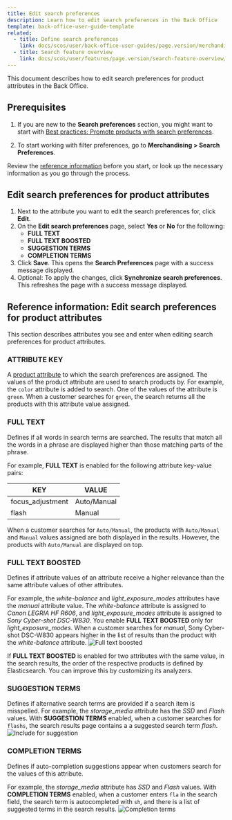 ```yaml
---
title: Edit search preferences
description: Learn how to edit search preferences in the Back Office
template: back-office-user-guide-template
related:
  - title: Define search preferences
    link: docs/scos/user/back-office-user-guides/page.version/merchandising/search-preferences/define-search-preferences.html
  - title: Search feature overview
    link: docs/scos/user/features/page.version/search-feature-overview/search-feature-overview.html
---
```


This document describes how to edit search preferences for product attributes in the Back Office.

## Prerequisites

1. If you are new to the **Search preferences** section, you might want to start with [Best practices: Promote products with search preferences](/docs/scos/user/back-office-user-guides/{{page.version}}/merchandising/search-preferences/best-practices-promote-products-with-search-preferences.html).

2. To start working with filter preferences, go to **Merchandising&nbsp;<span aria-label="and then">></span> Search Preferences**.

Review the [reference information](#reference-information-edit-search-preferences-for-product-attributes) before you start, or look up the necessary information as you go through the process.

## Edit search preferences for product attributes

1. Next to the attribute you want to edit the search preferences for, click **Edit**.
2. On the **Edit search preferences** page, select **Yes** or **No** for the following:
    * **FULL TEXT**
    * **FULL TEXT BOOSTED**
    * **SUGGESTION TERMS**
    * **COMPLETION TERMS**
3. Click **Save**.
This opens the **Search Preferences** page with a success message displayed.
4. Optional: To apply the changes, click **Synchronize search preferences**.
    This refreshes the page with a success message displayed.

## Reference information: Edit search preferences for product attributes

This section describes attributes you see and enter when editing search preferences for product attributes.

### ATTRIBUTE KEY

A [product attribute](/docs/pbc/all/product-information-management/{{page.version}}/product-feature-overview/product-attributes-overview.html) to which the search preferences are assigned. The values of the product attribute are used to search products by. For example, the `color` attribute is added to search. One of the values of the attribute is `green`. When a customer searches for `green`, the search returns all the products with this attribute value assigned.

### FULL TEXT

Defines if all words in search terms are searched. The results that match all the words in a phrase are displayed higher than those matching parts of the phrase.

For example, **FULL TEXT** is enabled for the following attribute key-value pairs:

| KEY | VALUE|
| - | - |
| focus_adjustment | Auto/Manual |
| flash | Manual |

When a customer searches for `Auto/Manual`, the products with `Auto/Manual` and `Manual` values assigned are both displayed in the results. However, the products with `Auto/Manual` are displayed on top.

### FULL TEXT BOOSTED

Defines if attribute values of an attribute receive a higher relevance than the same attribute values of other attributes.

For example, the *white-balance* and *light_exposure_modes* attributes have the *manual* attribute value. The *white-balance* attribute is assigned to *Canon LEGRIA HF R606*, and *light_exposure_modes* attribute is assigned to *Sony Cyber-shot DSC-W830*. You enable **FULL TEXT BOOSTED** only for *light_exposure_modes*. When a customer searches for *manual*, Sony Cyber-shot DSC-W830 appears higher in the list of results than the product with the *white-balance* attribute.
![Full text boosted](https://spryker.s3.eu-central-1.amazonaws.com/docs/User+Guides/Back+Office+User+Guides/Search+and+Filters/Search+Preferences+Types/full-text-boosted-attribute-values.png)

If **FULL TEXT BOOSTED** is enabled for two attributes with the same value, in the search results, the order of the respective products is defined by Elasticsearch. You can improve this by  customizing its analyzers.

### SUGGESTION TERMS

Defines if alternative search terms are provided if a search item is misspelled. For example, the *storage_media* attribute has the *SSD* and *Flash* values. With **SUGGESTION TERMS** enabled, when a customer searches for `flashs`, the search results page contains a a suggested search term _flash_.
![Include for suggestion](https://spryker.s3.eu-central-1.amazonaws.com/docs/User+Guides/Back+Office+User+Guides/Search+and+Filters/Search+Preferences+Types/include-for-suggestion.png)

### COMPLETION TERMS

Defines if auto-completion suggestions appear when customers search for the values of this attribute.

For example, the _storage_media_ attribute has *SSD* and *Flash* values. With  **COMPLETION TERMS** enabled, when a customer enters `fla` in the search field, the search term is autocompleted with `sh`, and there is a list of suggested terms in the search results.
![Completion terms](https://spryker.s3.eu-central-1.amazonaws.com/docs/User+Guides/Back+Office+User+Guides/Search+and+Filters/Search+Preferences+Types/completion-terms.png)
